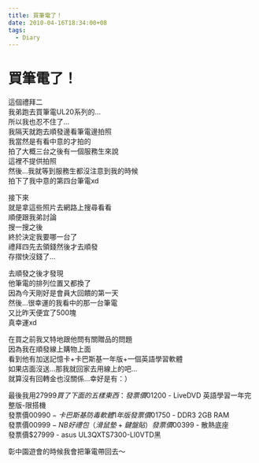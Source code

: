 ```yaml
---
title: 買筆電了！
date: 2010-04-16T18:34:00+08
tags:
  - Diary
---
```

# 買筆電了！

這個禮拜二  
我弟跑去買筆電UL20系列的…  
所以我也忍不住了…  
我隔天就跑去順發邊看筆電邊拍照  
我當然是有看中意的才拍的  
拍了大概三台之後有一個服務生來說  
這裡不提供拍照  
然後…我就等到服務生都沒注意到我的時候  
拍下了我中意的第四台筆電xd  
  
接下來  
就是拿這些照片去網路上搜尋看看  
順便跟我弟討論  
搜一搜之後  
終於決定我要哪一台了  
禮拜四先去領錢然後才去順發  
存摺快沒錢了…  
  
去順發之後才發現  
他筆電的排列位置又都換了  
因為今天剛好是會員大回饋的第一天  
然後…很幸運的我看中的那一台筆電  
又比昨天便宜了500塊  
真幸運xd  
  
在買之前我又特地跟他問有關贈品的問題  
因為我在順發線上購物上面  
看到他有加送記憶卡+卡巴斯基一年版+一個英語學習軟體  
如果店面沒送…那我就回家去用線上的吧…  
就算沒有回轉金也沒關係…幸好是有：）  
  
最後我用$27999買了下面的五樣東西：  
發票價$01200 - LiveDVD 英語學習一年完整版-限搭機  
發票價$00990 - 卡巴斯基防毒軟體1年版  
發票價$01750 - DDR3 2GB RAM  
發票價$00999 - NB好禮包（滑鼠墊+鍵盤貼）  
發票價$00399 - 散熱底座  
發票價$27999 - asus UL3QXTS7300-LI0VTD黑  
  
彰中園遊會的時候我會把筆電帶回去～
